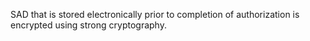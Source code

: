 SAD that is stored electronically prior to completion of authorization is encrypted using strong cryptography.
